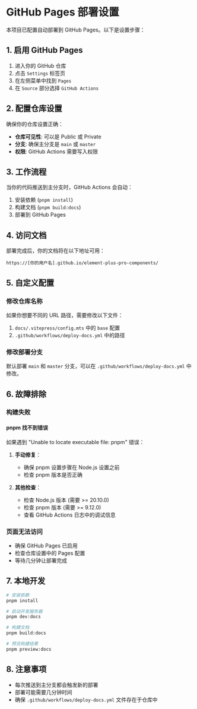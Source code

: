 # GitHub Pages 部署设置

本项目已配置自动部署到 GitHub Pages。以下是设置步骤：

## 1. 启用 GitHub Pages

1. 进入你的 GitHub 仓库
2. 点击 `Settings` 标签页
3. 在左侧菜单中找到 `Pages`
4. 在 `Source` 部分选择 `GitHub Actions`

## 2. 配置仓库设置

确保你的仓库设置正确：

- **仓库可见性**: 可以是 Public 或 Private
- **分支**: 确保主分支是 `main` 或 `master`
- **权限**: GitHub Actions 需要写入权限

## 3. 工作流程

当你的代码推送到主分支时，GitHub Actions 会自动：

1. 安装依赖 (`pnpm install`)
2. 构建文档 (`pnpm build:docs`)
3. 部署到 GitHub Pages

## 4. 访问文档

部署完成后，你的文档将在以下地址可用：

```
https://[你的用户名].github.io/element-plus-pro-components/
```

## 5. 自定义配置

### 修改仓库名称

如果你想要不同的 URL 路径，需要修改以下文件：

1. `docs/.vitepress/config.mts` 中的 `base` 配置
2. `.github/workflows/deploy-docs.yml` 中的路径

### 修改部署分支

默认部署 `main` 和 `master` 分支，可以在 `.github/workflows/deploy-docs.yml` 中修改。

## 6. 故障排除

### 构建失败

#### pnpm 找不到错误

如果遇到 "Unable to locate executable file: pnpm" 错误：

1. **手动修复**：
   - 确保 pnpm 设置步骤在 Node.js 设置之前
   - 检查 pnpm 版本是否正确

2. **其他检查**：
   - 检查 Node.js 版本 (需要 >= 20.10.0)
   - 检查 pnpm 版本 (需要 >= 9.12.0)
   - 查看 GitHub Actions 日志中的调试信息

### 页面无法访问

- 确保 GitHub Pages 已启用
- 检查仓库设置中的 Pages 配置
- 等待几分钟让部署完成

## 7. 本地开发

```bash
# 安装依赖
pnpm install

# 启动开发服务器
pnpm dev:docs

# 构建文档
pnpm build:docs

# 预览构建结果
pnpm preview:docs
```

## 8. 注意事项

- 每次推送到主分支都会触发新的部署
- 部署可能需要几分钟时间
- 确保 `.github/workflows/deploy-docs.yml` 文件存在于仓库中
